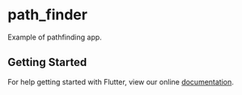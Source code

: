 # path_finder

Example of pathfinding app.

## Getting Started

For help getting started with Flutter, view our online
[documentation](https://flutter.io/).
